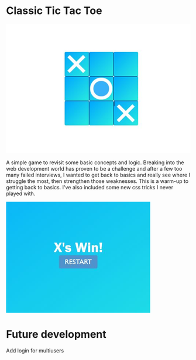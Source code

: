 # Classic Tic Tac Toe

![board](img/board.JPG)

A simple game to revisit some basic concepts and logic.
Breaking into the web development world has proven to be a challenge and after a few too many failed interviews, I wanted to get back to basics and really see where I struggle the most, then strengthen those weaknesses. This is a warm-up to getting back to basics. I've also included some new css tricks I never played with.

![board](img/winning_message.JPG)

# Future development
Add login for multiusers
